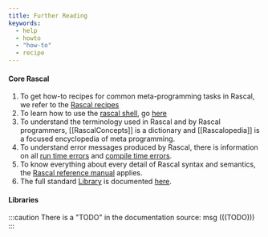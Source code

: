 ```yaml
---
title: Further Reading
keywords:
  - help
  - howto
  - "how-to"
  - recipe
---
```


#### Core Rascal

1. To get how-to recipes for common meta-programming tasks in Rascal, we refer to the [Rascal recipes](../../Recipes/index.md)
1. To learn how to use the [rascal shell](../../RascalShell/index.md), go [here](../../RascalShell/index.md)
1. To understand the terminology used in Rascal and by Rascal programmers, [[RascalConcepts]] is a dictionary and [[Rascalopedia]] is a focused encyclopedia of meta programming.
1. To understand error messages produced by Rascal, there is information on all [run time errors](../../RunTimeErrors/index.md) and [compile time errors](../../CompileTimeErrors/index.md).
1. To know everything about every detail of Rascal syntax and semantics, the [Rascal reference manual](../../Rascal/index.md) applies.
1. The full standard [Library](../../Library/index.md) is documented [here](../../Library/index.md).

#### Libraries

:::caution
There is a "TODO" in the documentation source:
msg
(((TODO)))
:::

